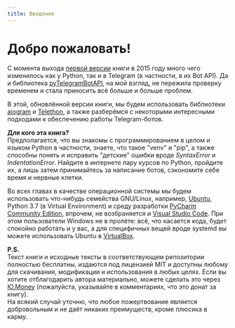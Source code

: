 ```yaml
---
title: Введение
---
```


# **Добро пожаловать!**  
С момента выхода [первой версии](https://mastergroosha.github.io/telegram-tutorial/) книги в 2015 году
много чего изменилось как у Python, так и в Telegram (в частности, в их Bot API). 
Да и библиотека [pyTelegramBotAPI](https://github.com/eternnoir/pyTelegramBotAPI), на мой взгляд,
не пережила проверку временем и стала приносить всё больше и больше проблем.

В этой, обновлённой версии книги, мы будем использовать библиотеки [aiogram](https://github.com/aiogram/aiogram) и [Telethon](https://github.com/LonamiWebs/Telethon), 
а также разберёмся с некоторыми интересными подходами к обеспечению работы Telegram-ботов.

**Для кого эта книга?**  
Предполагается, что вы знакомы с программированием в целом и языком Python в частности, знаете, что такое "venv" и "pip", 
а также способны понять и исправить "детские" ошибки вроде _SyntaxError_ и _IndentationError_. Найдите в интернете пару
курсов по Python, пройдите их, а лишь затем принимайтесь за написание ботов, сэкономите себе время и нервные клетки.

Во всех главах в качестве операционной системы мы будем использовать что-нибудь семейства GNU/Linux, 
например, [Ubuntu](https://ubuntu.com/), Python 3.7 (в Virtual Environment) и среду разработки 
[PyCharm Community Edition](https://www.jetbrains.com/ru-ru/pycharm/download/), впрочем, не возбраняется и [Visual Studio Code](https://code.visualstudio.com/).
При этом пользователи Windows не в пролёте: всё, что касается кода, будет спокойно работать и у вас, а для специфичных вещей
вроде systemd вы можете использовать Ubuntu в [VirtualBox](https://www.virtualbox.org).

**P.S.**  
Текст книги и исходные тексты в соответствующем репозитории полностью бесплатны, издаются под лицензией MIT
и доступны любому для скачивания, модификации и использования в любых целях. Если вы хотите отблагодарить автора материально,
можете сделать это через [Ю.Money](https://yoomoney.ru/to/41001515922197) (пожалуйста, указывайте в комментариях, что это донат за книгу).  
На всякий случай уточню, что любое пожертвование является добровольным и не даёт никаких преимуществ, кроме плюсика в карму.

